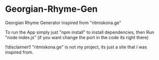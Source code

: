 # Georgian-Rhyme-Gen
Georgian Rhyme Generator inspired from "ritmiskona.ge"

To run the App simply just "npm install" to install dependencies,
then Run "node index.js" (if you want change the port in the code its right there)


!!disclaimer!!
"ritmiskona.ge" is not my project, its just a site that i was inspired from.
